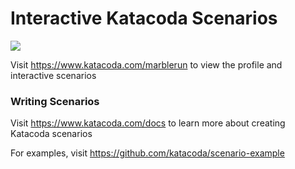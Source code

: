 # Interactive Katacoda Scenarios

[![](http://shields.katacoda.com/katacoda/marblerun/count.svg)](https://www.katacoda.com/marblerun "Get your profile on Katacoda.com")

Visit https://www.katacoda.com/marblerun to view the profile and interactive scenarios

### Writing Scenarios
Visit https://www.katacoda.com/docs to learn more about creating Katacoda scenarios

For examples, visit https://github.com/katacoda/scenario-example

